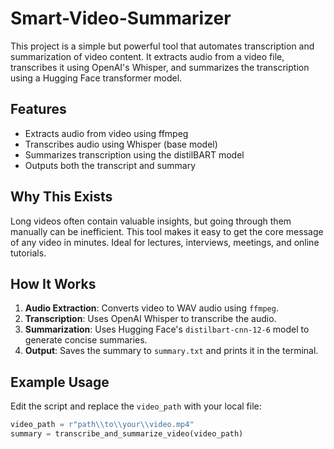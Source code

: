 # Smart-Video-Summarizer

This project is a simple but powerful tool that automates transcription and summarization of video content. It extracts audio from a video file, transcribes it using OpenAI's Whisper, and summarizes the transcription using a Hugging Face transformer model.

## Features

- Extracts audio from video using ffmpeg
- Transcribes audio using Whisper (base model)
- Summarizes transcription using the distilBART model
- Outputs both the transcript and summary

## Why This Exists

Long videos often contain valuable insights, but going through them manually can be inefficient. This tool makes it easy to get the core message of any video in minutes. Ideal for lectures, interviews, meetings, and online tutorials.

## How It Works

1. **Audio Extraction**: Converts video to WAV audio using `ffmpeg`.
2. **Transcription**: Uses OpenAI Whisper to transcribe the audio.
3. **Summarization**: Uses Hugging Face's `distilbart-cnn-12-6` model to generate concise summaries.
4. **Output**: Saves the summary to `summary.txt` and prints it in the terminal.

## Example Usage

Edit the script and replace the `video_path` with your local file:

```python
video_path = r"path\\to\\your\\video.mp4"
summary = transcribe_and_summarize_video(video_path)
